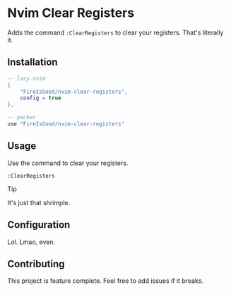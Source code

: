 # Nvim Clear Registers

Adds the command `:ClearRegisters` to clear your registers. That's literally it.

## Installation

```lua
-- lazy.nvim
{
	"FireIsGood/nvim-clear-registers",
	config = true
},

-- packer
use "FireIsGood/nvim-clear-registers"
```

## Usage

Use the command to clear your registers.

```
:ClearRegisters
```

> [!TIP]
> It's just that shrimple.

## Configuration

Lol. Lmao, even.

## Contributing

This project is feature complete. Feel free to add issues if it breaks.
